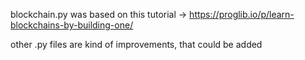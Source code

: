 blockchain.py was based on this tutorial -> https://proglib.io/p/learn-blockchains-by-building-one/


other .py files are kind of improvements, that could be added
